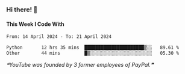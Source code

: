 ### Hi there! 👋

#### This Week I Code With
<!--START_SECTION:waka-->

```txt
From: 14 April 2024 - To: 21 April 2024

Python       12 hrs 35 mins  ██████████████████████▒░░   89.61 %
Other        44 mins         █▒░░░░░░░░░░░░░░░░░░░░░░░   05.30 %
```

<!--END_SECTION:waka-->

<!--STARTS_HERE_QUOTE_README-->
<i>❝YouTube was founded by 3 former employees of PayPal.❞</i>
<!--ENDS_HERE_QUOTE_README-->
